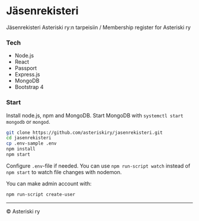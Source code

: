 # Jäsenrekisteri
Jäsenrekisteri Asteriski ry:n tarpeisiin / Membership register for Asteriski ry

### Tech
- Node.js
- React
- Passport
- Express.js
- MongoDB
- Bootstrap 4

### Start
Install node.js, npm and MongoDB. Start MongoDB with `systemctl start mongodb` or `mongod`.
```bash
git clone https://github.com/asteriskiry/jasenrekisteri.git
cd jasenrekisteri
cp .env-sample .env
npm install
npm start
```
Configure `.env`-file if needed. You can use `npm run-script watch` instead of `npm start` to watch file changes with nodemon.

You can make admin account with:
```bash
npm run-script create-user
```

---
© Asteriski ry
